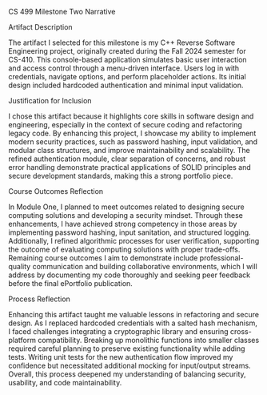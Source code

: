 CS 499 Milestone Two Narrative

Artifact Description

The artifact I selected for this milestone is my C++ Reverse Software Engineering project, originally created during the Fall 2024 semester for CS-410. This console-based application simulates basic user interaction and access control through a menu-driven interface. Users log in with credentials, navigate options, and perform placeholder actions. Its initial design included hardcoded authentication and minimal input validation.

Justification for Inclusion

I chose this artifact because it highlights core skills in software design and engineering, especially in the context of secure coding and refactoring legacy code. By enhancing this project, I showcase my ability to implement modern security practices, such as password hashing, input validation, and modular class structures, and improve maintainability and scalability. The refined authentication module, clear separation of concerns, and robust error handling demonstrate practical applications of SOLID principles and secure development standards, making this a strong portfolio piece.

Course Outcomes Reflection

In Module One, I planned to meet outcomes related to designing secure computing solutions and developing a security mindset. Through these enhancements, I have achieved strong competency in those areas by implementing password hashing, input sanitation, and structured logging. Additionally, I refined algorithmic processes for user verification, supporting the outcome of evaluating computing solutions with proper trade-offs. Remaining course outcomes I aim to demonstrate include professional-quality communication and building collaborative environments, which I will address by documenting my code thoroughly and seeking peer feedback before the final ePortfolio publication.

Process Reflection

Enhancing this artifact taught me valuable lessons in refactoring and secure design. As I replaced hardcoded credentials with a salted hash mechanism, I faced challenges integrating a cryptographic library and ensuring cross-platform compatibility. Breaking up monolithic functions into smaller classes required careful planning to preserve existing functionality while adding tests. Writing unit tests for the new authentication flow improved my confidence but necessitated additional mocking for input/output streams. Overall, this process deepened my understanding of balancing security, usability, and code maintainability.
